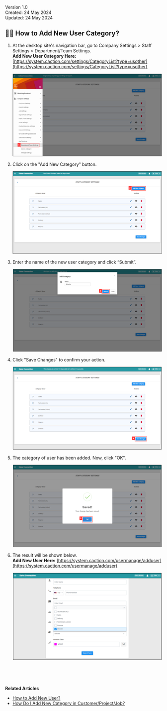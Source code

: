 Version 1.0<br>
Created: 24 May 2024<br>
Updated: 24 May 2024<br>
## 👩‍💼 How to Add New User Category?
    
  1. At the desktop site's navigation bar, go to Company Settings > Staff Settings > Department/Team Settings.<br>
     **Add New User Category Here:** [https://system.caction.com/settings/CategoryList?type=usother](https://system.caction.com/settings/CategoryList?type=usother)<br>

     <p align="center">
       <img src="img/Department_Team_Settings.png" alt="Department Team Settings">
     </p>

  2. Click on the "Add New Category" button.<br>

     <p align="center">
       <img src="img/Add_New_User_Category_Button.png" alt="Add New User Category Button">
     </p>

  3. Enter the name of the new user category and click “Submit”.<br>

     <p align="center">
       <img src="img/Add_New_User_Category_Submit_Button.png" alt="Add New User Category Submit Button">
     </p>

  4. Click "Save Changes" to confirm your action.<br>

     <p align="center">
       <img src="img/Save_Changes_Button.png" alt="Save Changes Button">
     </p>

  5. The category of user has been added. Now, click "OK".<br>

     <p align="center">
       <img src="img/Add_New_User_Category_Success.png" alt="Add New User Category Success">
     </p>

  6. The result will be shown below.<br>
     **Add New User Here:** [https://system.caction.com/usermanage/adduser](https://system.caction.com/usermanage/adduser)<br>

     <p align="center">
       <img src="img/Add_New_User_Category_Result.png" alt="Add New User Category Result">
     </p>
     <br><br><br>



**Related Articles**<br>
- [How to Add New User?](Add_New_User.md)
- [How Do I Add New Category in Customer/Project/Job?](Add_New_Category_in_Customer_Project_Job.md)

<!-- [Link Text](https://salesconnection.github.io/Sales-Connection-Support/Add_New_User_Category.html) -->
